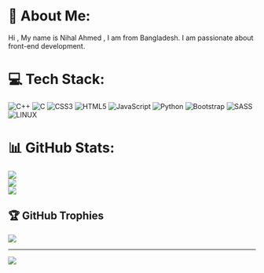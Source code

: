 # 💫 About Me:
Hi , My name is Nihal Ahmed , I am from Bangladesh. I am passionate about front-end development. 


# 💻 Tech Stack:
![C++](https://img.shields.io/badge/c++-%2300599C.svg?style=for-the-badge&logo=c%2B%2B&logoColor=white) ![C](https://img.shields.io/badge/c-%2300599C.svg?style=for-the-badge&logo=c&logoColor=white) ![CSS3](https://img.shields.io/badge/css3-%231572B6.svg?style=for-the-badge&logo=css3&logoColor=white) ![HTML5](https://img.shields.io/badge/html5-%23E34F26.svg?style=for-the-badge&logo=html5&logoColor=white) ![JavaScript](https://img.shields.io/badge/javascript-%23323330.svg?style=for-the-badge&logo=javascript&logoColor=%23F7DF1E) ![Python](https://img.shields.io/badge/python-3670A0?style=for-the-badge&logo=python&logoColor=ffdd54) ![Bootstrap](https://img.shields.io/badge/bootstrap-%23563D7C.svg?style=for-the-badge&logo=bootstrap&logoColor=white) ![SASS](https://img.shields.io/badge/SASS-hotpink.svg?style=for-the-badge&logo=SASS&logoColor=white) ![LINUX](https://img.shields.io/badge/Linux-FCC624?style=for-the-badge&logo=linux&logoColor=black)
# 📊 GitHub Stats:
![](https://github-readme-stats.vercel.app/api?username=nihal4&theme=dark&hide_border=true&include_all_commits=false&count_private=false)<br/>
![](https://github-readme-streak-stats.herokuapp.com/?user=nihal4&theme=dark&hide_border=true)<br/>
![](https://github-readme-stats.vercel.app/api/top-langs/?username=nihal4&theme=dark&hide_border=true&include_all_commits=false&count_private=false&layout=compact)

## 🏆 GitHub Trophies
![](https://github-profile-trophy.vercel.app/?username=nihal4&theme=nord&no-frame=true&no-bg=false&margin-w=4)

---
[![](https://visitcount.itsvg.in/api?id=nihal4&icon=5&color=9)](https://visitcount.itsvg.in)

<!-- Proudly created with GPRM ( https://gprm.itsvg.in ) -->
